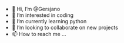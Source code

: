 - 👋 Hi, I’m @Gersjano
- 👀 I’m interested in coding 
- 🌱 I’m currently learning python 
- 💞️ I’m looking to collaborate on new projects 
- 📫 How to reach me ...

<!---
Gersjano/Gersjano is a ✨ special ✨ repository because its `README.md` (this file) appears on your GitHub profile.
You can click the Preview link to take a look at your changes.
--->
